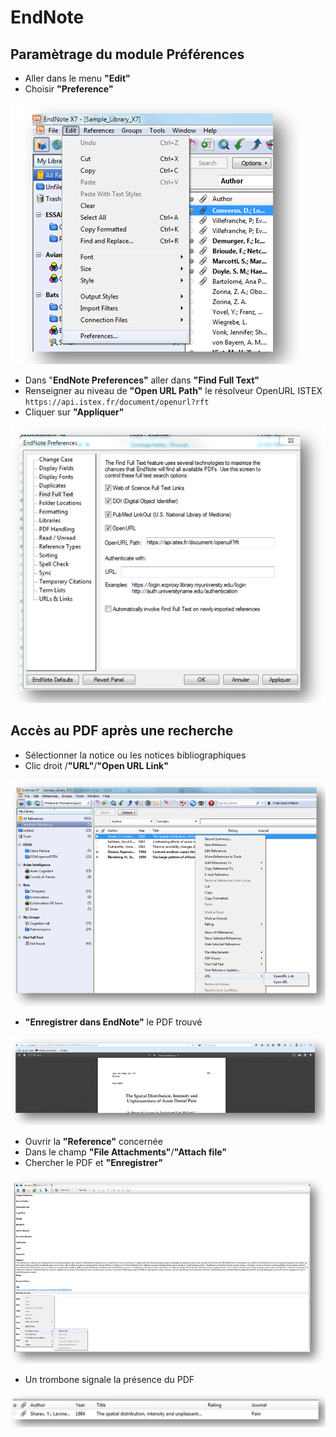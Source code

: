 # EndNote

## Paramètrage du module Préférences

* Aller dans le menu **"Edit"**
* Choisir **"Preference"**

![](../../.gitbook/assets/endnote1.PNG)

* Dans "**EndNote Preferences"** aller dans **"Find Full Text"**
* Renseigner au niveau de **"Open URL Path"** le résolveur OpenURL ISTEX `https://api.istex.fr/document/openurl?rft`
* Cliquer sur **"Appliquer"**

![](../../.gitbook/assets/endnote2.PNG)

## Accès au PDF après une recherche

* Sélectionner la notice ou les notices bibliographiques
* Clic droit /**"URL"**/**"Open URL Link"**

![](../../.gitbook/assets/endnote3.PNG)

* **"Enregistrer dans EndNote"** le PDF trouvé

![](../../.gitbook/assets/endnote4.PNG)

* Ouvrir la **"Reference"** concernée
* Dans le champ **"File Attachments"**/**"Attach file"**
* Chercher le PDF et **"Enregistrer"**

![](../../.gitbook/assets/endnote5.PNG)

* Un trombone signale la présence du PDF

![](../../.gitbook/assets/endnote6.PNG)


